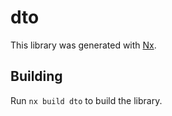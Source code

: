 # dto

This library was generated with [Nx](https://nx.dev).

## Building

Run `nx build dto` to build the library.
